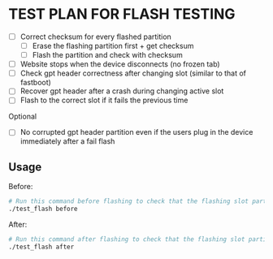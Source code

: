 # TEST PLAN FOR FLASH TESTING

- [ ] Correct checksum for every flashed partition
  - [ ] Erase the flashing partition first + get checksum
  - [ ] Flash the partition and check with checksum
- [ ] Website stops when the device disconnects (no frozen tab)
- [ ] Check gpt header correctness after changing slot (similar to that of fastboot)
- [ ] Recover gpt header after a crash during changing active slot
- [ ] Flash to the correct slot if it fails the previous time

Optional
- [ ] No corrupted gpt header partition even if the users plug in the device immediately after a fail flash

## Usage
Before:
```bash
# Run this command before flashing to check that the flashing slot partitions don't have the images
./test_flash before
```
After:
```bash
# Run this command after flashing to check that the flashing slot partitions are the same as the images
./test_flash after
```